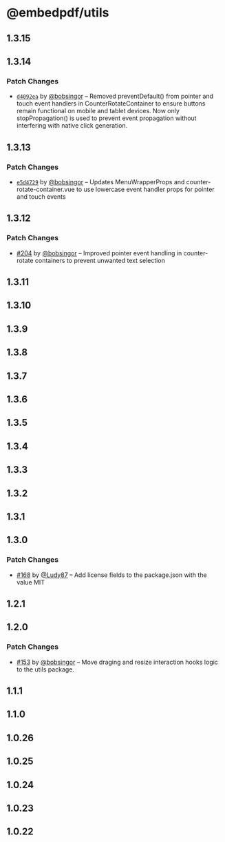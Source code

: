 # @embedpdf/utils

## 1.3.15

## 1.3.14

### Patch Changes

- [`d4092ea`](https://github.com/embedpdf/embed-pdf-viewer/commit/d4092ea637d92c42af4ca2e51db589e707cad920) by [@bobsingor](https://github.com/bobsingor) – Removed preventDefault() from pointer and touch event handlers in CounterRotateContainer to ensure buttons remain functional on mobile and tablet devices. Now only stopPropagation() is used to prevent event propagation without interfering with native click generation.

## 1.3.13

### Patch Changes

- [`e5d4729`](https://github.com/embedpdf/embed-pdf-viewer/commit/e5d47296346f4ed68873b254ec6c55b75beb5342) by [@bobsingor](https://github.com/bobsingor) – Updates MenuWrapperProps and counter-rotate-container.vue to use lowercase event handler props for pointer and touch events

## 1.3.12

### Patch Changes

- [#204](https://github.com/embedpdf/embed-pdf-viewer/pull/204) by [@bobsingor](https://github.com/bobsingor) – Improved pointer event handling in counter-rotate containers to prevent unwanted text selection

## 1.3.11

## 1.3.10

## 1.3.9

## 1.3.8

## 1.3.7

## 1.3.6

## 1.3.5

## 1.3.4

## 1.3.3

## 1.3.2

## 1.3.1

## 1.3.0

### Patch Changes

- [#168](https://github.com/embedpdf/embed-pdf-viewer/pull/168) by [@Ludy87](https://github.com/Ludy87) – Add license fields to the package.json with the value MIT

## 1.2.1

## 1.2.0

### Patch Changes

- [#153](https://github.com/embedpdf/embed-pdf-viewer/pull/153) by [@bobsingor](https://github.com/bobsingor) – Move draging and resize interaction hooks logic to the utils package.

## 1.1.1

## 1.1.0

## 1.0.26

## 1.0.25

## 1.0.24

## 1.0.23

## 1.0.22
